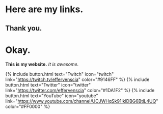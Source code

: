 <h1>Here are my links.</h1>
<h2> Thank you.</h2>
<h1> Okay. </h1>
<b>This is my website.</b> <i>It is awesome.</i>

{% include button.html text="Twitch" icon="twitch" link="https://twitch.tv/effervenscia" color="#9146FF" %}
{% include button.html text="Twitter" icon="twitter" link="https://twitter.com/effervenscia" color="#1DA1F2" %}
{% include button.html text="YouTube" icon="youtube" link="https://www.youtube.com/channel/UCJWHqSk91IklDBG6BtlL4UQ" color="#FF0000" %}
